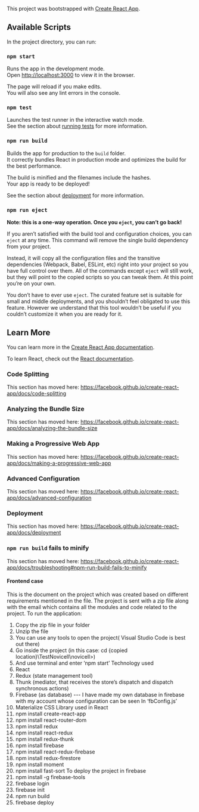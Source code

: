 This project was bootstrapped with [Create React App](https://github.com/facebook/create-react-app).

## Available Scripts

In the project directory, you can run:

### `npm start`

Runs the app in the development mode.<br />
Open [http://localhost:3000](http://localhost:3000) to view it in the browser.

The page will reload if you make edits.<br />
You will also see any lint errors in the console.

### `npm test`

Launches the test runner in the interactive watch mode.<br />
See the section about [running tests](https://facebook.github.io/create-react-app/docs/running-tests) for more information.

### `npm run build`

Builds the app for production to the `build` folder.<br />
It correctly bundles React in production mode and optimizes the build for the best performance.

The build is minified and the filenames include the hashes.<br />
Your app is ready to be deployed!

See the section about [deployment](https://facebook.github.io/create-react-app/docs/deployment) for more information.

### `npm run eject`

**Note: this is a one-way operation. Once you `eject`, you can’t go back!**

If you aren’t satisfied with the build tool and configuration choices, you can `eject` at any time. This command will remove the single build dependency from your project.

Instead, it will copy all the configuration files and the transitive dependencies (Webpack, Babel, ESLint, etc) right into your project so you have full control over them. All of the commands except `eject` will still work, but they will point to the copied scripts so you can tweak them. At this point you’re on your own.

You don’t have to ever use `eject`. The curated feature set is suitable for small and middle deployments, and you shouldn’t feel obligated to use this feature. However we understand that this tool wouldn’t be useful if you couldn’t customize it when you are ready for it.

## Learn More

You can learn more in the [Create React App documentation](https://facebook.github.io/create-react-app/docs/getting-started).

To learn React, check out the [React documentation](https://reactjs.org/).

### Code Splitting

This section has moved here: https://facebook.github.io/create-react-app/docs/code-splitting

### Analyzing the Bundle Size

This section has moved here: https://facebook.github.io/create-react-app/docs/analyzing-the-bundle-size

### Making a Progressive Web App

This section has moved here: https://facebook.github.io/create-react-app/docs/making-a-progressive-web-app

### Advanced Configuration

This section has moved here: https://facebook.github.io/create-react-app/docs/advanced-configuration

### Deployment

This section has moved here: https://facebook.github.io/create-react-app/docs/deployment

### `npm run build` fails to minify

This section has moved here: https://facebook.github.io/create-react-app/docs/troubleshooting#npm-run-build-fails-to-minify

#### Frontend case

This is the document on the project which was created based on different requirements mentioned in
the file.
The project is sent with a zip file along with the email which contains all the modules and code related to
the project.
To run the application:
1) Copy the zip file in your folder
2) Unzip the file
3) You can use any tools to open the project( Visual Studio Code is best out there)
4) Go inside the project (in this case: cd {copied location}\TestNovicell\novicell>)
5) And use terminal and enter ‘npm start’
Technology used
1) React
2) Redux (state management tool)
3) Thunk (mediator, that receives the store’s dispatch and dispatch synchronous actions)
4) Firebase (as database) --- I have made my own database in firebase with my account whose
configuration can be seen In ‘fbConfig.js’
5) Materialize CSS
Library used in React
1) npm install create-react-app
2) npm install react-router-dom
3) npm install redux
4) npm install react-redux
5) npm install redux-thunk
6) npm install firebase
7) npm install react-redux-firebase
8) npm install redux-firestore
9) npm install moment
10) npm install fast-sort
To deploy the project in firebase
1) npm install -g firebase-tools
2) firebase login
3) firebase init
4) npm run build
5) firebase deploy

